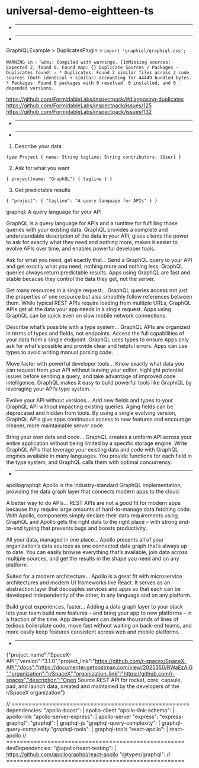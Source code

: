 # universal-demo-eightteen-ts

* ----------------------------------------
* ----------------------------------------

GraphiQLExample > DuplicatesPlugin > `import 'graphiql/graphiql.css';`

`WARNING in ℹ ｢wdm｣: Compiled with warnings.
[1mMissing sources: Expected 2, found 0.
    Found map: {}
    Duplicate Sources / Packages - Duplicates found! ⚠️
    * Duplicates: Found 2 similar files across 2 code sources (both identical + similar)
      accounting for 44449 bundled bytes.
    * Packages: Found 0 packages with 0 resolved, 0 installed, and 0 depended versions.`

https://github.com/FormidableLabs/inspectpack/#diagnosing-duplicates
https://github.com/FormidableLabs/inspectpack/issues/125
https://github.com/FormidableLabs/inspectpack/issues/132

* ----------------------------------------
* ----------------------------------------

1) Describe your data

`type Project {
	name: String
	tagline: String
	contributors: [User]
}`

2) Ask for what you want

`{
	project(name: "GraphQL") {
		tagline
	}
}`

3) Get predictable results

`{
	"project": {
		"tagline": "A query language for APIs"
	}
}`

graphql:
A query language for your API

GraphQL is a query language for APIs and a runtime for fulfilling those queries with your existing data.
GraphQL provides a complete and understandable description of the data in your API, gives clients the power to ask for exactly what they need and nothing more, makes it easier to evolve APIs over time, and enables powerful developer tools.

Ask for what you need, get exactly that...
Send a GraphQL query to your API and get exactly what you need, nothing more and nothing less.
GraphQL queries always return predictable results.
Apps using GraphQL are fast and stable because they control the data they get, not the server.

Get many resources in a single request...
GraphQL queries access not just the properties of one resource but also smoothly follow references between them.
While typical REST APIs require loading from multiple URLs, GraphQL APIs get all the data your app needs in a single request.
Apps using GraphQL can be quick even on slow mobile network connections.

Describe what’s possible with a type system...
GraphQL APIs are organized in terms of types and fields, not endpoints.
Access the full capabilities of your data from a single endpoint. GraphQL uses types to ensure Apps only ask for what’s possible and provide clear and helpful errors.
Apps can use types to avoid writing manual parsing code.

Move faster with powerful developer tools...
Know exactly what data you can request from your API without leaving your editor, highlight potential issues before sending a query, and take advantage of improved code intelligence.
GraphQL makes it easy to build powerful tools like GraphiQL by leveraging your API’s type system.

Evolve your API without versions...
Add new fields and types to your GraphQL API without impacting existing queries.
Aging fields can be deprecated and hidden from tools.
By using a single evolving version, GraphQL APIs give apps continuous access to new features and encourage cleaner, more maintainable server code.

Bring your own data and code...
GraphQL creates a uniform API across your entire application without being limited by a specific storage engine.
Write GraphQL APIs that leverage your existing data and code with GraphQL engines available in many languages.
You provide functions for each field in the type system, and GraphQL calls them with optimal concurrency.

* ----------------------------------------

apollographql:
Apollo is the industry-standard GraphQL implementation, providing the data graph layer that connects modern apps to the cloud.

A better way to do APIs...
REST APIs are not a good fit for modern apps because they require large amounts of hard-to-manage data fetching code.
With Apollo, components simply declare their data requirements using GraphQL and Apollo gets the right data to the right place – with strong end-to-end typing that prevents bugs and boosts productivity.

All your data, managed in one place...
Apollo presents all of your organization’s data sources as one connected data graph that’s always up to date.
You can easily browse everything that’s available, join data across multiple sources, and get the results in the shape you need and on any platform.

Suited for a modern architecture...
Apollo is a great fit with microservice architectures and modern UI frameworks like React.
It serves as an abstraction layer that decouples services and apps so that each can be developed independently of the other, in any language and on any platform.

Build great experiences, faster...
Adding a data graph layer to your stack lets your team build new features – and bring your app to new platforms – in a fraction of the time.
App developers can delete thousands of lines of tedious boilerplate code, move fast without waiting on back-end teams, and more easily keep features consistent across web and mobile platforms.

* ----------------------------------------

{"project_name":"SpaceX-API","version":"3.1.0","project_link":"https://github.com/r-spacex/SpaceX-API","docs":"https://documenter.getpostman.com/view/2025350/RWaEzAiG","organization":"r/SpaceX","organization_link":"https://github.com/r-spacex","description":"Open Source REST API for rocket, core, capsule, pad, and launch data, created and maintained by the developers of the r/SpaceX organization"}

// ====================================================
dependencies:
		"apollo-boost": 							| apollo-client
		"apollo-link-schema": 				| apollo-link
		"apollo-server-express": 			| apollo-server
    "express":
    "express-graphql":
		"graphql": 										| graphql-js
		"graphql-query-complexity": 	| graphql-query-complexity
		"graphql-tools": 							| graphql-tools
		"react-apollo": 							| react-apollo
// ====================================================
devDependencies:
		"@apollo/react-testing": 		| https://github.com/apollographql/react-apollo
		"@types/graphql": 
// ====================================================
